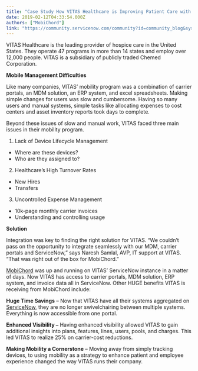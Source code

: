 ```yaml
---
title: "Case Study How VITAS Healthcare is Improving Patient Care with Mobile Management Program on ServiceNow"
date: 2019-02-12T04:33:54.000Z
authors: ["MobiChord"]
link: "https://community.servicenow.com/community?id=community_blog&sys_id=29943b71dbebe780fa192183ca961948"
---
```

<p><span style="font-weight: 400;">VITAS Healthcare</span><span style="font-weight: 400;"> is the leading provider of hospice care in the United States. They operate 47 programs in more than 14 states and employ over 12,000 people. VITAS is a subsidiary of publicly traded Chemed Corporation.</span></p>
<p><strong>Mobile Management Difficulties</strong></p>
<p><span style="font-weight: 400;">Like many companies, VITAS’ </span><span style="font-weight: 400;">mobility</span><span style="font-weight: 400;"> program was a combination of carrier portals, an MDM solution, an ERP system, and excel spreadsheets. Making simple changes for users was slow and cumbersome. Having so many users and manual systems, simple tasks like allocating expenses to cost centers and asset inventory reports took days to complete. </span></p>
<p><span style="font-weight: 400;">Beyond these issues of slow and manual work, VITAS faced three main issues in their mobility program.</span></p>
<ol><li><span style="font-weight: 400;"> Lack of Device Lifecycle Management</span></li></ol>
<ul><li>Where are these devices?</li><li>Who are they assigned to?</li></ul>
<ol start="2"><li><span style="font-weight: 400;"> Healthcare’s High Turnover Rates</span></li></ol>
<ul><li>New Hires</li><li>Transfers</li></ul>
<ol start="3"><li><span style="font-weight: 400;"> Uncontrolled Expense Management</span></li></ol>
<ul><li>10k-page monthly carrier invoices</li><li>Understanding and controlling usage</li></ul>
<p><strong>Solution</strong></p>
<p><span style="font-weight: 400;">Integration was key to finding the right solution for VITAS. “We couldn’t pass on the opportunity to integrate seamlessly with our MDM, carrier portals and ServiceNow,” says Naresh Samlal, AVP, IT support at VITAS. “That was right out of the box for MobiChord.”</span></p>
<p><a href="https://mobichord.com/" rel="nofollow"><span style="font-weight: 400;">MobiChord</span></a><span style="font-weight: 400;"> was up and running on VITAS’ ServiceNow instance in a matter of days. Now VITAS has access to carrier portals, MDM solution, ERP system, and invoice data all in ServiceNow. Other HUGE benefits VITAS is receiving from MobiChord include:</span></p>
<p><strong>Huge Time Savings</strong><span style="font-weight: 400;"> – Now that VITAS have all their systems aggregated on </span><a href="https://www.servicenow.com/" rel="nofollow"><span style="font-weight: 400;">ServiceNow</span></a><span style="font-weight: 400;">, they are no longer swivelchairing between multiple systems. Everything is now accessible from one portal.</span></p>
<p><strong>Enhanced Visibility –</strong><span style="font-weight: 400;"> Having enhanced visibility allowed VITAS to gain additional insights into plans, features, lines, users, pools, and charges. This led VITAS to realize 25% on carrier-cost reductions.</span></p>
<p><strong>Making Mobility a Cornerstone</strong><span style="font-weight: 400;"> – Moving away from simply tracking devices, to using </span><span style="font-weight: 400;">mobility</span><span style="font-weight: 400;"> as a strategy to enhance patient and employee experience changed the way VITAS runs their company.</span></p>
<p> </p>